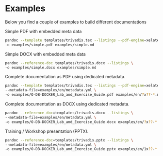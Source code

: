 # Examples

Below you find a couple of examples to build different documentations

Simple PDF with embedded meta data

```bash
pandoc --template templates/trivadis.tex --listings --pdf-engine=xelatex \
-o examples/simple.pdf examples/simple.md
```

Simple DOCX with embedded meta data

```bash
pandoc --reference-doc templates/trivadis.docx --listings \
-o examples/simple.docx examples/simple.md
```

Complete documentation as PDF using dedicated metadata.

```bash
pandoc --template templates/trivadis.tex --listings --pdf-engine=xelatex \
--metadata-file=examples/en/metadata.yml \
-o examples/O-DB-DOCKER_Lab_and_Exercise_Guide.pdf examples/en/?x??-*.md
```

Complete documentation as DOCX using dedicated metadata.

```bash
pandoc --reference-doc=templates/trivadis.docx --listings \
--metadata-file=examples/en/metadata.yml \
-o examples/O-DB-DOCKER_Lab_and_Exercise_Guide.docx examples/en/?x??-*.md
```

Training / Workshop presentation (PPTX).

```bash
pandoc --reference-doc=templates/trivadis.pptx --listings \
--metadata-file=examples/en/metadata.yml \
-o examples/O-DB-DOCKER_Lab_and_Exercise_Guide.pptx examples/en/1x??-*.md
```
